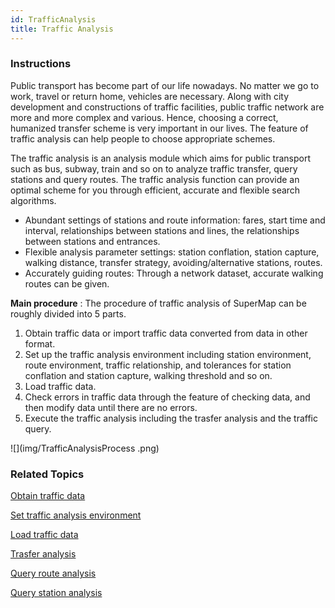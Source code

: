 ```yaml
---
id: TrafficAnalysis
title: Traffic Analysis
---
```

### Instructions

Public transport has become part of our life nowadays. No matter we go to
work, travel or return home, vehicles are necessary. Along with city
development and constructions of traffic facilities, public traffic network
are more and more complex and various. Hence, choosing a correct, humanized
transfer scheme is very important in our lives. The feature of traffic
analysis can help people to choose appropriate schemes.

The traffic analysis is an analysis module which aims for public transport
such as bus, subway, train and so on to analyze traffic transfer, query
stations and query routes. The traffic analysis function can provide an
optimal scheme for you through efficient, accurate and flexible search
algorithms.

* Abundant settings of stations and route information: fares, start time and interval, relationships between stations and lines, the relationships between stations and entrances.
* Flexible analysis parameter settings: station conflation, station capture, walking distance, transfer strategy, avoiding/alternative stations, routes.
* Accurately guiding routes: Through a network dataset, accurate walking routes can be given.

**Main procedure** : The procedure of traffic analysis of SuperMap can be roughly divided into 5 parts.

1. Obtain traffic data or import traffic data converted from data in other format.
2. Set up the traffic analysis environment including station environment, route environment, traffic relationship, and tolerances for station conflation and station capture, walking threshold and so on.
3. Load traffic data.
4. Check errors in traffic data through the feature of checking data, and then modify data until there are no errors.
5. Execute the traffic analysis including the trasfer analysis and the traffic query.

![](img/TrafficAnalysisProcess .png)  

### Related Topics

 [Obtain traffic data](TrafficDataPrepare)

 [Set traffic analysis environment](TrafficEnvirSet)

 [Load traffic data](LoadTranfficData)

 [Trasfer analysis](TransferAnalysis)

 [Query route analysis](FindLinesByStop)

 [Query station analysis](FindStopsByLineStop)
